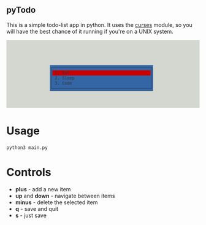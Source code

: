 pyTodo
------

This is a simple todo-list app in python. It uses the [curses](http://docs.python.org/3/library/curses.html) module, so you will have the best chance of it running if you're on a UNIX system.

![pyTodo screen capture](pyTodo.png)

Usage
=====

```bash
python3 main.py
```

Controls
========
- **plus** - add a new item
- **up** and **down** - navigate between items
- **minus** - delete the selected item
- **q** - save and quit
- **s** - just save
